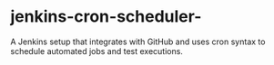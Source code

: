 # jenkins-cron-scheduler-
A Jenkins setup that integrates with GitHub and uses cron syntax to schedule automated jobs and test executions.
